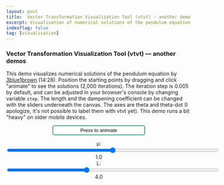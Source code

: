 ```yaml
---
layout: post
title:  Vector Transformation Visualization Tool (vtvt) — another demo
excerpt: Visualisation of numerical solutions of the pendulum equation by [3blue1brown]
indexflag: false
tag: [visualisation]
---
```


### Vector Transformation Visualization Tool (vtvt) — another demos

This demo visualizes numerical solutions of the pendulum equation by [3blue1brown](https://www.youtube.com/watch?v=p_di4Zn4wz4) (14:28). Position the starting points by dragging and click "animate" to see the solutions (2,000 iterations). The iteration step is 0.005 by default, and can be adjusted in your browser's console by changing variable `step`. The length and the dampening coefficient can be changed with the sliders underneath the canvas. The axes are theta and theta-dot (I apologize, it's not possible to label them with vtvt yet). This demo runs a bit "heavy" on older mobile devices.

<script>
{% include vtvt.js %}
</script>

<style>
	button {
		display: block;
		position: relative;
			margin-left:auto;
			margin-right:auto;
			width: 50%;
		background-color: #FCFFFC; 
		color: black; 
		border: 2px solid #449980; 
		border-radius: 5px; 
		padding: 4px 4px;
	}
	button:hover {
		background-color: #F9FFFA; 
	}
	button:focus {
		outline: none;
	}

	.slidercontainer {
		display: block;
		position: relative;
		margin-top: 0rem;
		margin-bottom: 0rem;
		text-align: center;		
	}

	@media screen and (max-width: 42em) {
		.slider {
			width: 80vmin; } }
	@media screen and (min-width: 42em) and (max-width: 64em) {
		.slider {
			width: 60vmin; } }
	@media screen and (min-width: 64em) {
		.slider {
			width: 40vmin; } }

</style>


<button id='animation_trigger'>Press to animate </button>
<div class="canvas-wrapper">
<canvas id='vector_canvas' class="canvas-wrapped"></canvas>
</div> 


<div class="slidercontainer">
	<label for="muSlider">μ: </label>
	<input type="range" id="muSlider" min="0" max="2" value="1" step="0.1" class="slider">
	<label for="muSlider" id="muValue">1.0</label></div>
<div class="slidercontainer">
	<label for="lSlider">L: </label>
	<input type="range" id="lSlider" min="0.5" max="9.9" value="4" step="0.1" class="slider">
	<label for="lSlider" id="lValue">4.0</label>
</div>

<script>

	// *************************************************************************************************
	// Demo canvas 
	// Pendulum equations by 3blue1brown https://www.youtube.com/watch?v=p_di4Zn4wz4 (14:28)

	
	var g = 10;
	var step = 0.005; // numerical step length

	// create sliders and variables for mu and l
	var muSlider = document.getElementById("muSlider");
	var muValue = document.getElementById("muValue");
	var mu = muSlider.value;

	var lSlider = document.getElementById("lSlider");
	var lValue = document.getElementById("lValue");
	var l = lSlider.value;

	// Process slider changes
	muSlider.oninput = function() { 
		mu = this.value;
		muValue.innerHTML=Number.parseFloat(mu).toFixed(1);
		scene.render();
	}
	lSlider.oninput = function() { 
		l = this.value;
		lValue.innerHTML=Number.parseFloat(l).toFixed(1);
		scene.render();
	}


	// initialize the scene
	var scene = new vtvt({canvas_id: "vector_canvas", grid_res: 16, circle_rad: 0.5, show_matrix: false, show_eig: false, frame_duration: 0, anim_trigger_id: "animation_trigger"});

	var numPoints = 4;
	var colours=[];
	// add starting points
	for (let i = 0; i < numPoints; i+=1) {  
		// setup colour
		let cos = Math.cos(Math.random() * 2 * Math.PI);
		let sin = Math.cos(Math.random() * 2 * Math.PI);
		let r = 150 + 100*cos; //(phase shift 0º)
		let g = 150 + 100*(-0.5*cos - 0.866*sin); //(phase shift 120º)
		let b = 150 + 100*(-0.5*cos + 0.866*sin); //(phase shift 240º)
		// save colour into an array
		colours.push(`${Math.round(r)}, ${Math.round(g)}, ${Math.round(b)}`);
		// add point
		scene.addVector({
			coords: [Math.random()*16-8,Math.random()*16-8],
			c: colours[i], 
			draggable: true, 
			kind: 'point',
			visible: true}); 
	}
		
	// create vector field vectors at [j,k] whose coords and colour update based on mu and l
	for (let j = -8; j < 9; j+=0.5) {  
		for (let k = -8; k < 9; k+=0.5) {     
			// coordinate mapping function
			let vec_map = function() {
				let x = k;
				let y = -mu*k - g/l*Math.sin(j);
				let norm = Math.sqrt(x*x+y*y);
				x = x/norm/2;
				y = y/norm/2;
				return {mapX: x, mapY: y} ;
			}
			scene.addVector({origin: [j,k], c:'220,220,220', kind: 'vector', mapping: vec_map });
		}
	}
	
			// add animation vectors
			let tempArr=[];
			for (let i = 0; i < numPoints; i+=1) { 
				tempArr.push(
					{c: colours[i], 
					kind: 'point', 
					mapping:function() {
								return {mapX: scene.vectors[i].coord_x,
										mapY: scene.vectors[i].coord_y };
							} 
					} )
			}
			scene.addAnimationFrame(tempArr); 
			for (let i = 1; i<2000; i++) {
					let tempArr=[];
					for (let j = 0; j < numPoints; j+=1) {
						tempArr.push(
							{c: colours[j], kind: 'point', mapping: function() {
								let x = scene.vectors_animated[i-1][j].coord_x;
								let y = scene.vectors_animated[i-1][j].coord_y;
								return {mapX: x + y*step, 
										mapY: y - (mu*y + g/l*Math.sin(x))*step }
								}    
							} )
				}
					scene.addAnimationFrame(tempArr);
			}

	// render
	scene.render();

</script>
